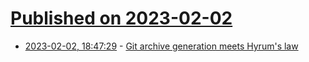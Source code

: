 # [Published on 2023-02-02](index.md)

* [2023-02-02, 18:47:29](https://news.ycombinator.com/item?id=34631275) - [Git archive generation meets Hyrum's law](https://lwn.net/SubscriberLink/921787/949cf79f2599f734/)
